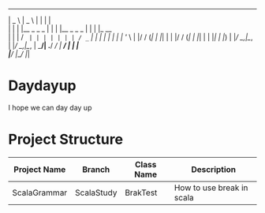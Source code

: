 ______             ______              _   _       
|  _  \            |  _  \            | | | |      
| | | |__ _ _   _  | | | |__ _ _   _  | | | |_ __  
| | | / _` | | | | | | | / _` | | | | | | | | '_ \ 
| |/ / (_| | |_| | | |/ / (_| | |_| | | |_| | |_) |
|___/ \__,_|\__, | |___/ \__,_|\__, |  \___/| .__/ 
             __/ |              __/ |       | |    
            |___/              |___/        |_|    
# Daydayup
I hope we can day day up

# Project Structure
|Project Name| Branch | Class Name | Description|
|------------|--------|------------|------------|
|ScalaGrammar|ScalaStudy| BrakTest|How to use break in scala|

